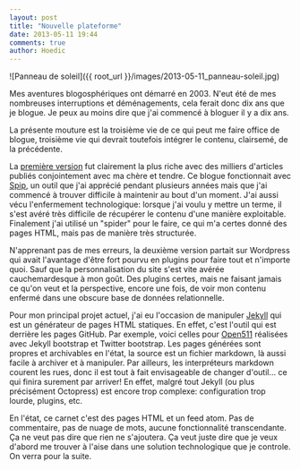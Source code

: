 ```yaml
---
layout: post
title: "Nouvelle plateforme"
date: 2013-05-11 19:44
comments: true
author: Hoedic
---
```


![Panneau de soleil]({{ root_url }}/images/2013-05-11_panneau-soleil.jpg)

Mes aventures blogosphériques ont démarré en 2003. N'eut été de mes nombreuses interruptions et déménagements, cela ferait donc dix ans que je blogue. Je peux au moins dire que j'ai commencé à bloguer il y a dix ans.

La présente mouture est la troisième vie de ce qui peut me faire office de blogue, troisième vie qui devrait toutefois intégrer le contenu, clairsemé, de la précédente.

La [première version](http://web.archive.org/web/20040128143139/http://mon-ile.net/carnet/) fut clairement la plus riche avec des milliers d'articles publiés conjointement avec ma chère et tendre. Ce blogue fonctionnait avec [Spip](http://www.spip.net/), un outil que j'ai apprécié pendant plusieurs années mais que j'ai commencé à trouver difficile à maintenir au bout d'un moment. J'ai aussi vécu l'enfermement technologique: lorsque j'ai voulu y mettre un terme, il s'est avéré très difficile de récupérer le contenu d'une manière exploitable. Finalement j'ai utilisé un "spider" pour le faire, ce qui m'a certes donné des pages HTML, mais pas de manière très structurée.

N'apprenant pas de mes erreurs, la deuxième version partait sur Wordpress qui avait l'avantage d'être fort pourvu en plugins pour faire tout et n'importe quoi. Sauf que la personnalisation du site s'est vite avérée cauchemardesque à mon goût. Des plugins certes, mais ne faisant jamais ce qu'on veut et la perspective, encore une fois, de voir mon contenu enfermé dans une obscure base de données relationnelle.

Pour mon principal projet actuel, j'ai eu l'occasion de manipuler [Jekyll](http://jekyllrb.com/) qui est un générateur de pages HTML statiques. En effet, c'est l'outil qui est derrière les pages GitHub. Par exemple, voici celles pour [Open511](http://opennorth.github.io/Open511API/) réalisées avec Jekyll bootstrap et Twitter bootstrap. Les pages générées sont propres et archivables en l'état, la source est un fichier markdown, là aussi facile à archiver et à manipuler. Par ailleurs, les interpréteurs markdown courent les rues, donc il est tout à fait envisageable de changer d'outil... ce qui finira surement par arriver! En effet, malgré tout Jekyll (ou plus précisément Octopress) est encore trop complexe: configuration trop lourde, plugins, etc.

En l'état, ce carnet c'est des pages HTML et un feed atom. Pas de commentaire, pas de nuage de mots, aucune fonctionnalité transcendante. Ça ne veut pas dire que rien ne s'ajoutera. Ça veut juste dire que je veux d'abord me trouver à l'aise dans une solution technologique que je controle. On verra pour la suite.